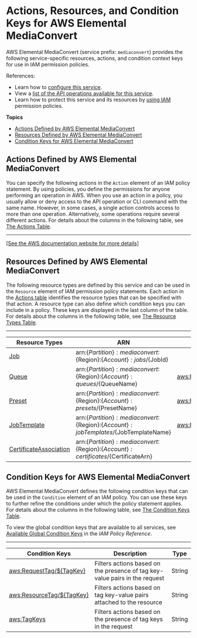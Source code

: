 # Actions, Resources, and Condition Keys for AWS Elemental MediaConvert<a name="list_awselementalmediaconvert"></a>

AWS Elemental MediaConvert \(service prefix: `mediaconvert`\) provides the following service\-specific resources, actions, and condition context keys for use in IAM permission policies\.

References:
+ Learn how to [configure this service](https://docs.aws.amazon.com/mediaconvert/latest/ug/)\.
+ View a [list of the API operations available for this service](https://docs.aws.amazon.com/mediaconvert/latest/apireference/)\.
+ Learn how to protect this service and its resources by [using IAM](https://docs.aws.amazon.com/mediaconvert/latest/ug/IAM_policies.html) permission policies\.

**Topics**
+ [Actions Defined by AWS Elemental MediaConvert](#awselementalmediaconvert-actions-as-permissions)
+ [Resources Defined by AWS Elemental MediaConvert](#awselementalmediaconvert-resources-for-iam-policies)
+ [Condition Keys for AWS Elemental MediaConvert](#awselementalmediaconvert-policy-keys)

## Actions Defined by AWS Elemental MediaConvert<a name="awselementalmediaconvert-actions-as-permissions"></a>

You can specify the following actions in the `Action` element of an IAM policy statement\. By using policies, you define the permissions for anyone performing an operation in AWS\. When you use an action in a policy, you usually allow or deny access to the API operation or CLI command with the same name\. However, in some cases, a single action controls access to more than one operation\. Alternatively, some operations require several different actions\. For details about the columns in the following table, see [The Actions Table](reference_policies_actions-resources-contextkeys.md#actions_table)\.


****  
[\[See the AWS documentation website for more details\]](http://docs.aws.amazon.com/IAM/latest/UserGuide/list_awselementalmediaconvert.html)

## Resources Defined by AWS Elemental MediaConvert<a name="awselementalmediaconvert-resources-for-iam-policies"></a>

The following resource types are defined by this service and can be used in the `Resource` element of IAM permission policy statements\. Each action in the [Actions table](#awselementalmediaconvert-actions-as-permissions) identifies the resource types that can be specified with that action\. A resource type can also define which condition keys you can include in a policy\. These keys are displayed in the last column of the table\. For details about the columns in the following table, see [The Resource Types Table](reference_policies_actions-resources-contextkeys.md#resources_table)\.


****  

| Resource Types | ARN | Condition Keys | 
| --- | --- | --- | 
|   [ Job ](https://docs.aws.amazon.com/mediaconvert/latest/apireference/jobs.html)  |  arn:$\{Partition\}:mediaconvert:$\{Region\}:$\{Account\}:jobs/$\{JobId\}  |  | 
|   [ Queue ](https://docs.aws.amazon.com/mediaconvert/latest/apireference/queues.html)  |  arn:$\{Partition\}:mediaconvert:$\{Region\}:$\{Account\}:queues/$\{QueueName\}  |   [ aws:ResourceTag/$\{TagKey\} ](#awselementalmediaconvert-aws_ResourceTag___TagKey_)   | 
|   [ Preset ](https://docs.aws.amazon.com/mediaconvert/latest/apireference/presets.html)  |  arn:$\{Partition\}:mediaconvert:$\{Region\}:$\{Account\}:presets/$\{PresetName\}  |   [ aws:ResourceTag/$\{TagKey\} ](#awselementalmediaconvert-aws_ResourceTag___TagKey_)   | 
|   [ JobTemplate ](https://docs.aws.amazon.com/mediaconvert/latest/apireference/jobtemplates.html)  |  arn:$\{Partition\}:mediaconvert:$\{Region\}:$\{Account\}:jobTemplates/$\{JobTemplateName\}  |   [ aws:ResourceTag/$\{TagKey\} ](#awselementalmediaconvert-aws_ResourceTag___TagKey_)   | 
|   [ CertificateAssociation ](https://docs.aws.amazon.com/mediaconvert/latest/apireference/certificates.html)  |  arn:$\{Partition\}:mediaconvert:$\{Region\}:$\{Account\}:certificates/$\{CertificateArn\}  |  | 

## Condition Keys for AWS Elemental MediaConvert<a name="awselementalmediaconvert-policy-keys"></a>

AWS Elemental MediaConvert defines the following condition keys that can be used in the `Condition` element of an IAM policy\. You can use these keys to further refine the conditions under which the policy statement applies\. For details about the columns in the following table, see [The Condition Keys Table](reference_policies_actions-resources-contextkeys.md#context_keys_table)\.

To view the global condition keys that are available to all services, see [Available Global Condition Keys](reference_policies_condition-keys.html#AvailableKeys) in the *IAM Policy Reference*\.


****  

| Condition Keys | Description | Type | 
| --- | --- | --- | 
|   [ aws:RequestTag/$\{TagKey\} ](https://docs.aws.amazon.com/mediaconvert/latest/apireference/tags.html)  | Filters actions based on the presence of tag key\-value pairs in the request | String | 
|   [ aws:ResourceTag/$\{TagKey\} ](https://docs.aws.amazon.com/mediaconvert/latest/apireference/tags.html)  | Filters actions based on tag key\-value pairs attached to the resource | String | 
|   [ aws:TagKeys ](https://docs.aws.amazon.com/mediaconvert/latest/apireference/tags.html)  | Filters actions based on the presence of tag keys in the request | String | 